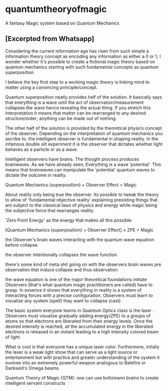 # quantumtheoryofmagic
A fantasy Magic system based on Quantum Mechanics
## [Excerpted from Whatsapp]

Considering the current information age has risen from such simple a information theory concept as encoding any information as either a 0 or 1; I wonder whether it's possible to create a fictional magic theory based on quantum mechanics starting with such fundamental concepts as quantum superposition

I believe the key first step to a working magic theory is linking mind to matter using a convincing principle/concept.

Quantum superposition neatly provides half of the solution. It basically says that everything is a wave until the act of observation/measurement collapses the wave hence revealing the actual thing. If you stretch this interpretation it means that matter can be rearranged to any desired structure/order; anything can be made out of nothing.

The other half of the solution is provided by the theoretical physics concept of the observer. Depending on the interpretation of quantum mechanics you ascribe to, the intelligent observer is fundamental in shaping reality. In the infamous double slit experiment it is the observer that dictates whether light behaves as a particle or as a wave. 

Intelligent observers have brains. The thought process produces brainwaves. As we have already seen, Everything is a wave 'potential'. This means that brainwaves can manipulate the 'potential' quantum waves to dictate the outcome in reality.

Quantum Mechanics  (superposition) + Observer Effect = Magic

About reality only being true the observer. Its possible to tweak the theory to allow of 'fundamental objective reality' explaining prexisting things that are subject to the classical laws of physics and energy while magic being the subjective force that rearranges reality.

'Zero Point Energy' as the energy that makes all this possible.

[Quantum Mechanics  (superposition) + Observer Effect] × ZPE = Magic

the Observer's brain waves interacting with the quantum wave equation before collapse.

the observer intentionally collapses the wave function

there's some kind of meta shit going on with the observers brain waves pre observation that induce collapse and thus observation

the wave equation is one of the major theoretical foundations initiate Observers (that's what quantum magic practitioners are called) have to grasp. In essence it shows that everything in reality is a system of interacting forces with a precise configuration. Observers must learn to visualize any system (spell) thay want to collapse (cast).

The basic system everyone learns in Quantum Optics class is the laser . Observers must visualize gradually adding energy(ZPE) to a groups of atoms so that electrons are liberated from their energy levels. Once the desired intensity is reached, all the accumulated energy in the liberated electrons is released in an instant leading to a high intensity colored beam of light.

What is cool is that everyone has a unique laser color. Furthermore, intially the laser is a weak light show that can serve as a light source or entertainment but with practice and greater understanding of the system it evolves into an extremely powerful weapon analogous to Balefire or Darkseid's Omega beams.

Quantum Theory of Magic (QTM): one can use boltzmann brains to create intelligent servant constructs
